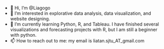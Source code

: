 - 👋 Hi, I’m @Liagogo
- 👀 I’m interested in explorative data analysis, data visualization, and website designing.
- 🌱 I’m currently learning Python, R, and Tableau. I have finished several visualizations and forecasting projects with R, but I am still a beginner with python.
- 📫 How to reach out to me: my email is liatan.sjtu_AT_gmail.com

<!---
Liagogo/Liagogo is a ✨ special ✨ repository because its `README.md` (this file) appears on your GitHub profile.
You can click the Preview link to take a look at your changes.
--->
